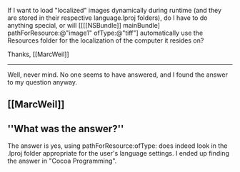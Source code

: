 If I want to load "localized" images dynamically during runtime (and they are stored in their respective language.lproj folders), do I have to do anything special, or will [[[[NSBundle]] mainBundle] pathForResource:@"image1" ofType:@"tiff"] automatically use the Resources folder for the localization of the computer it resides on?

Thanks,
[[MarcWeil]]

----
Well, never mind. No one seems to have answered, and I found the answer to my question anyway.

[[MarcWeil]]
----
''What was the answer?''
----
The answer is yes, using pathForResource:ofType: does indeed look in the .lproj folder appropriate for the user's language settings. I ended up finding the answer in "Cocoa Programming".